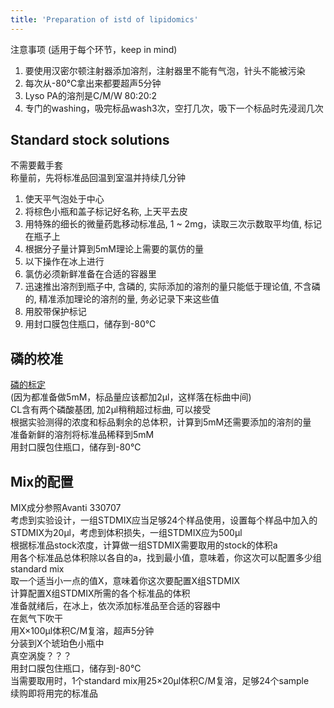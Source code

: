 ```yaml
---
title: 'Preparation of istd of lipidomics'
---
```


注意事项 (适用于每个环节，keep in mind)

1. 要使用汉密尔顿注射器添加溶剂，注射器里不能有气泡，针头不能被污染
2. 每次从-80℃拿出来都要超声5分钟
3. Lyso PA的溶剂是C/M/W 80:20:2
4. 专门的washing，吸完标品wash3次，空打几次，吸下一个标品时先浸润几次

## Standard stock solutions

不需要戴手套  
称量前，先将标准品回温到室温并持续几分钟  

1. 使天平气泡处于中心  
2. 将棕色小瓶和盖子标记好名称, 上天平去皮
3. 用特殊的细长的微量药匙移动标准品, 1 ~ 2mg，读取三次示数取平均值, 标记在瓶子上
4. 根据分子量计算到5mM理论上需要的氯仿的量
5. 以下操作在冰上进行
6. 氯仿必须新鲜准备在合适的容器里
7. 迅速推出溶剂到瓶子中, 含磷的, 实际添加的溶剂的量只能低于理论值, 不含磷的, 精准添加理论的溶剂的量, 务必记录下来这些值
8. 用胶带保护标记
9. 用封口膜包住瓶口，储存到-80℃

## 磷的校准

[磷的标定](./phos.md)  
(因为都准备做5mM，标品量应该都加2μl，这样落在标曲中间)  
CL含有两个磷酸基团, 加2μl稍稍超过标曲, 可以接受  
根据实验测得的浓度和标品剩余的总体积，计算到5mM还需要添加的溶剂的量  
准备新鲜的溶剂将标准品稀释到5mM  
用封口膜包住瓶口，储存到-80℃  

## Mix的配置

MIX成分参照Avanti 330707  
考虑到实验设计，一组STDMIX应当足够24个样品使用，设置每个样品中加入的STDMIX为20μl，考虑到体积损失，一组STDMIX应为500μl  
根据标准品stock浓度，计算做一组STDMIX需要取用的stock的体积a  
用各个标准品总体积除以各自的a，找到最小值，意味着，你这次可以配置多少组standard mix  
取一个适当小一点的值X，意味着你这次要配置X组STDMIX  
计算配置X组STDMIX所需的各个标准品的体积  
准备就绪后，在冰上，依次添加标准品至合适的容器中  
在氮气下吹干  
用X×100μl体积C/M复溶，超声5分钟  
分装到X个琥珀色小瓶中  
真空涡旋？？？  
用封口膜包住瓶口，储存到-80℃  
当需要取用时，1个standard mix用25×20μl体积C/M复溶，足够24个sample  
续购即将用完的标准品  
